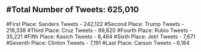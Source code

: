 #Total Number of Tweets: 625,010 
---
#First Place: Sanders Tweets - 242,122
#Second Place: Trump Tweets - 218,338
#Third Place: Cruz Tweets - 99,820
#Fourth Place: Rubio Tweets - 35,221
#Fifth Place: Kasich Tweets - 8,464
#Sixth Place: Jeb! Tweets - 7,671
#Seventh Place: Clinton Tweets - 7,191
#Last Place: Carson Tweets - 6,184

